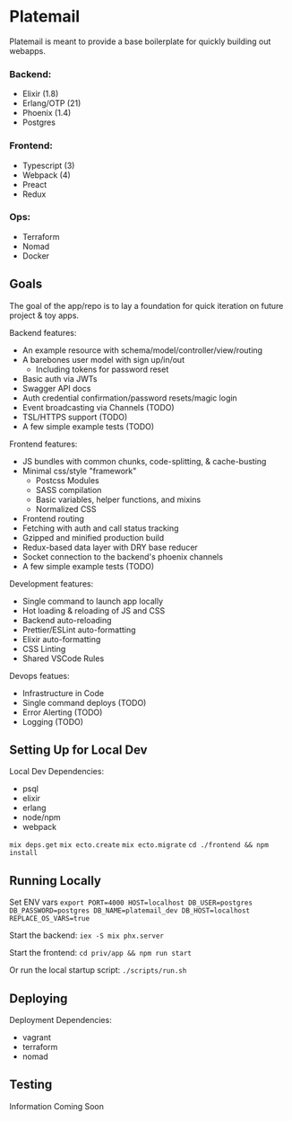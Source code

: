# Platemail

Platemail is meant to provide a base boilerplate for quickly building out webapps.

### Backend:

- Elixir (1.8)
- Erlang/OTP (21)
- Phoenix (1.4)
- Postgres

### Frontend:

- Typescript (3)
- Webpack (4)
- Preact
- Redux

### Ops:

- Terraform
- Nomad
- Docker

## Goals

The goal of the app/repo is to lay a foundation for quick iteration on future project & toy apps.

Backend features:

- An example resource with schema/model/controller/view/routing
- A barebones user model with sign up/in/out
  - Including tokens for password reset
- Basic auth via JWTs
- Swagger API docs
- Auth credential confirmation/password resets/magic login
- Event broadcasting via Channels (TODO)
- TSL/HTTPS support (TODO)
- A few simple example tests (TODO)

Frontend features:

- JS bundles with common chunks, code-splitting, & cache-busting
- Minimal css/style "framework"
  - Postcss Modules
  - SASS compilation
  - Basic variables, helper functions, and mixins
  - Normalized CSS
- Frontend routing
- Fetching with auth and call status tracking
- Gzipped and minified production build
- Redux-based data layer with DRY base reducer
- Socket connection to the backend's phoenix channels
- A few simple example tests (TODO)

Development features:

- Single command to launch app locally
- Hot loading & reloading of JS and CSS
- Backend auto-reloading
- Prettier/ESLint auto-formatting
- Elixir auto-formatting
- CSS Linting
- Shared VSCode Rules

Devops featues:

- Infrastructure in Code
- Single command deploys (TODO)
- Error Alerting (TODO)
- Logging (TODO)

## Setting Up for Local Dev

Local Dev Dependencies:

- psql
- elixir
- erlang
- node/npm
- webpack

`mix deps.get`
`mix ecto.create`
`mix ecto.migrate`
`cd ./frontend && npm install`

## Running Locally

Set ENV vars
`export PORT=4000 HOST=localhost DB_USER=postgres DB_PASSWORD=postgres DB_NAME=platemail_dev DB_HOST=localhost REPLACE_OS_VARS=true`

Start the backend:
`iex -S mix phx.server`

Start the frontend:
`cd priv/app && npm run start`

Or run the local startup script:
`./scripts/run.sh`

## Deploying

Deployment Dependencies:

- vagrant
- terraform
- nomad

## Testing

Information Coming Soon
